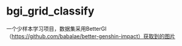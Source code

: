# bgi_grid_classify
一个少样本学习项目，数据集采用BetterGI（https://github.com/babalae/better-genshin-impact）获取到的图片

